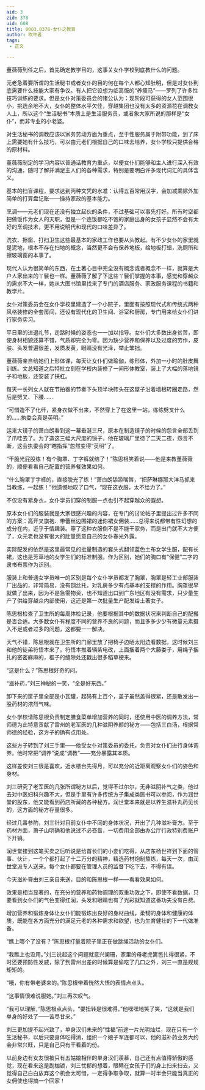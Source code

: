 ```yaml
---
aid: 3
zid: 378
uid: 608
title: 0003.0378-女仆之教育
author: 吹牛者
tags: 
 - 正文

---
```




  董薇薇到任之后，首先确定教学目的，这事关女仆学校到底教什么的问题。

  元老急着要所谓的生活秘书或者女仆的目的何在每个人都心知肚明，但是对女仆到底需要什么技能大家有争议。有人把它设想为临高版的“养瘦马”——罗列了许多性技巧训练的要求。但是女仆对策委员会的诸公认为：现阶段可获得的女人范围很小，挑选余地不大，女仆的整体水平欠佳，穿越集团也没有太多的资源花在调教女人上，所以这个“生活秘书”本质上是生活服务员，或者象大家所说的那样是“女仆”，而非专业的小老婆。

  对生活秘书的调教应该以家务劳动方面为重点，至于性服务属于附带功能，到了床上需要她有什么技巧，可以由元老们根据自己的口味去培养，女仆学校只提供合格的原材料。

  董薇薇制定的学习内容以普通话教育为重点，以便女仆们能够和主人进行深入有效的沟通，随时了解并满足主人们的各种需求，特别是要明白许多现代词汇的具体含义。

  基本的扫盲课程，要求达到丙种文凭的水准：认得五百常用汉字，会加减乘除外加简单的打算盘记账——操持家政的基本能力。

  烹调——元老们现在还没有独立起伙的条件，不过基础可以事先打好。所有时空都把做饭作为女人的天职，但是一个连饭都吃不饱的家庭出身的女孩子显然不会有太好的烹调技术，更不用说明代和现代的口味差异了。

  洗衣、擦窗、打扫卫生这些最基本的家政工作也要从头教起。有不少女仆的家里就是泥地，根本不存在扫地的概念，当然更不会有保养地板，给地板打蜡，洗厕所和擦玻璃窗的本事了。

  现代人认为很简单的东西，在土著心目中完全没有概念或者概念不一样，就算是大户人家出来的丫鬟也一样。董薇薇了解了下这些丫鬟们掌握的本事，感觉和穿越众的需求不大一样，她从大图书馆里找来了专门的酒店服务、家政服务课程的书籍和教学片。

  女仆对策委员会在女仆学校里建造了一个小院子，里面有按照现代式和传统式两种风格装修的全套房间，还设有现代化的卫生间、浴室和厨房，专门用来给女仆们进行家务实习。

  平日里的进退礼节，走路时候的姿态也一一加以指导。女仆们大多数出身贫苦，即使身材相貌还算不错，气质却完全为零。因为缺少营养和保养以及过度的劳作，皮肤、头发普遍很差，发质发黄，眼睛没有光泽，举止笨拙。

  董薇薇亲自给她们上形体课，每天让女仆们做瑜伽，练形体，外加一小时的肚皮舞训练。文总知道之后特批立刻在学校内装修了一间形体教室，装上了大幅的落地镜子和地板，还安装了扶杠。

  每天一长列女人就在节拍器的节奏下头顶半块砖头在这屋子沿着墙根转圈走路，然后是劈叉、下腰……

  “可惜造不了化纤，紧身衣做不出来，不然穿上了在这里一站，练练劈叉什么的……执委会真是英明。”

  运来大镜子的萧白朗看到这一幕垂涎三尺，原本在制造镜子的时候的怨言全部丢到了爪哇去了。为了造这三幅大尺度的镜子，他在玻璃厂里待了二天二夜，怨言不断，这会执委会的“瞎指挥”忽然变得“英明”了。

  “干脆光屁股练！有个胸罩、丁字裤就结了！”陈思根笑着说——他是来教董薇薇的，顺便看看自己配置的营养餐效果如何。

  “什么胸罩丁字裤的，直接脱光了练！”萧白朗舔舔嘴唇，“把萨琳娜那大洋马抓来当教练，一起练！”他遗憾地叹了口气，“现在这衣服，太不给力了。”

  不仅没有紧身衣，女仆学员们穿的制服一点也引不起穿越众的遐想。

  原本女仆们的服装就是大家很感兴趣的内容，在专门的讨论帖子里提出过许多不同的方案：高开叉旗袍、带蕾丝边围裙的迷你裙女佣装……总得来说都带有性幻想的成分在内，近乎于情趣装。穿了这种衣服倒不是不能干家务，而是出门就不大方便了，众元老也没有很大的肚量愿意自己的女仆春光外露。

  实际配发的依然是这里最常见的批量制造的套头式翻领蓝色土布女学生服，配有长裙，这也是芳草地的女学生们的标准制服。作为区别，她们的胸口有“保健”二字的隶书布票作为识别。

  服装上和普通女学员唯一的区别是每个女仆学员都发了胸罩，胸罩是轻工业部服装厂出品的，非常简易，没有钢丝托，对乳房多少有点基本的支撑的作用。胸罩很早就做了出来，因为不是急需物资，也不知道出口到广东地区有没有需求，只少量生产了供给穿越众内部使用，这还是第一次批量生产配发给土著女子。

  陈思根检查了卫生所的每周体检记录，他要根据其中的数据状况来判断自己的配餐是否合适。大多数女仆有程度不同的营养不良的问题，而且多多少少有微量元素摄入不足或者过多的问题，这都要一一解决。

  天气不错，陈思根就在卫生所的门廊里放了把椅子边晒太阳边看数据，这时候刘三和他的徒弟符悟本来了。符悟本推着辆紫电改，上面捆着两个大藤娄子，用绳子捆扎的密密麻麻的，框子的缝隙处还戳出很多稻草梗来。

  “这是什么？”陈思根好奇的问。

  “滋补药，”刘三神秘的一笑，“全是好东西。”

  卸下来的筐子里全部是小瓦罐，起码有上百个，盖子虽然盖得很紧，还是散发出一股药材的浓烈气味。

  女仆学校请陈思根负责制定膳食菜单增加营养的同时，还使用中医的调养方法，常师德为此特意贡献了雷州的老军医的几种滋阴养颜的秘方——包括三白汤，根据常师德的经验，这方子的确有点用处。

  这些方子转到了刘三手里——他受女仆对策委员的委托，负责对女仆们进行身体调养。他时常把“调养”说成“调教”——充分暴露其本质。

  这样差使刘三很是喜欢，近水楼台先得月，可以充分的近距离观察女仆们的姿色和身材。

  刘三研究了老军医的几张所谓秘方以后，觉得不过尔尔，无非滋阴补气之类，他过去对中医妇科兴趣不大，但是手里有许多传统方子集成类医书可以参阅，作为润世堂的股东，他又能看到药店所藏的各种秘方。润世堂本来就是以养生滋补丸药见长的，这方面的秘方存量很多。

  经过几番参酌，刘三针对目前女仆中不同的身体状况，开出了几种滋补膏方。至于药材方面，萧子山明确和他说过不必吝啬，一切费用全部由办公厅行政特别费账户下开销。

  润世堂接到这笔买卖之后听说是给首长们的小妾们吃得，从店东杨世祥到下面的管事、伙计，一个个都打起了十二万分的精神，精选药材炮制熬炼，每天一次，由润世堂派专人送来。每个女仆都要在管理人员的监督下吃下去，不得有误。

  今天滋补膏由刘三亲自来送，目的和陈思根一样——看看效果如何。

  效果是相当显著的，在充分的营养和药物调理的双重功效之下，即使不看数据，只要看到女仆们的气色变得红润，头发和眼睛也有了光彩就知道这番功夫没有白费。

  增加营养和锻炼身体让女仆们能锻炼出良好的身材曲线，柔韧的身体和健康的体质，既能在各方面充分的满足元老的各种需求和欲望，也为生育健壮的下一代做准备。

  “瞧上哪个了没有？”陈思根打量着院子里正在做跳绳活动的女仆们。

  “我瞧上也没用。”刘三说起这个问题就意兴阑珊，家里的母老虎篱笆扎得很紧，不时还要预防性发威，除了到雷州出差的时候算是偷吃了几口之外，刘三一直是规规矩矩的。

  “哦，你有带老婆来的。”陈思根带着恍然大悟的表情点点头。

  “这事情很难说服她。”刘三再次叹气。

  “我可以理解，”陈思根点点头，“要扭转是很难得，”他嘿嘿地笑了笑，“这就是我们单身的好处了——苦尽甘来。”

  刘三更加提不起兴致了，单身汉们未来的“性福”前途一片光明灿烂，现在只有一个生活秘书，以后只要身体吃得消，组织一个娘子军连都可以，他的滋补药业务大约会非常兴旺，只是自己只有干看着的份。

  以前身边有女友很被只有五姑娘相伴的单身汉们羡慕，自己还有点值得骄傲的感觉，现在看来这是副枷锁，刘三忧郁的想着，眼睛在女孩子们的身上扫来扫去，又觉得自己白白放弃这个机会太可惜，一定得争取争取，就算一时半会只能当真正的女佣使也得搞一个回家！


